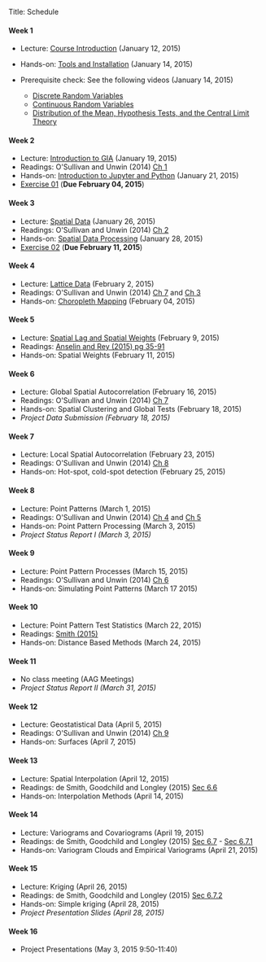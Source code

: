 Title: Schedule


#### Week 1 

* Lecture: [Course Introduction]({filename}00_syllabus.md) (January 12, 2015)
* Hands-on: [Tools and Installation](|filename|tools.md) (January 14, 2015)
* Prerequisite check: See the following videos (January 14, 2015)

	* [Discrete Random Variables][DRV]
	* [Continuous Random Variables][CRV]
	* [Distribution of the Mean, Hypothesis Tests, and the Central Limit Theory][CLT]

[DRV]: https://www.youtube.com/watch?v=nW3_UWeSCrs&feature=youtu.be
[CRV]: http://youtu.be/fT-z6HGrGzE     
[CLT]: http://youtu.be/OaD_bN3eg8o

#### Week 2

* Lecture: [Introduction to GIA]({filename}/pdfs/01_giaIntro.pdf) (January 19, 2015)
* Readings: O'Sullivan and Unwin (2014) [Ch 1][ou1] 
* Hands-on: [Introduction to Jupyter and Python](http://nbviewer.ipython.org/github/sjsrey/giasp16/blob/master/content/pages/notebooks/00_notebook_intro.ipynb) (January 21, 2015)
* [Exercise 01]({filename}/exercises/e01.md) (**Due February 04, 2015**)

#### Week 3

* Lecture: [Spatial Data]({filename}/pdfs/02_data.pdf)   (January 26, 2015)
* Readings:  O'Sullivan and Unwin (2014) [Ch 2][ou2]
* Hands-on: [Spatial Data Processing](http://nbviewer.ipython.org/github/sjsrey/giasp16/blob/master/content/pages/notebooks/01_spatial_data_processing.ipynb) (January 28, 2015)
* [Exercise 02]({filename}/exercises/e02.md) (**Due February 11, 2015**)


#### Week 4

* Lecture: [Lattice Data]({filename}/pdfs/03_lattice.pdf) (February 2, 2015)
* Readings:  O'Sullivan and Unwin (2014) [Ch 7][ou7] and [Ch 3][ou3]
* Hands-on: [Choropleth Mapping](http://nbviewer.ipython.org/github/sjsrey/giasp16/blob/master/content/pages/notebooks/03_choropleth_mapping.ipynb) (February 04, 2015)

#### Week 5

* Lecture: [Spatial Lag and Spatial Weights]({filename}/pdfs/04_weights.pdf)  (February 9, 2015)
* Readings: [Anselin and Rey (2015) pg 35-91]({filename}/pdfs/anselin_rey_weights.pdf)
* Hands-on:  Spatial Weights (February 11, 2015)

#### Week 6 

* Lecture: Global Spatial Autocorrelation   (February 16, 2015)
* Readings:  O'Sullivan and Unwin (2014) [Ch 7][ou7]
* Hands-on:  Spatial Clustering and Global Tests (February 18, 2015)
* *Project Data Submission (February 18, 2015)*

#### Week 7 

* Lecture: Local  Spatial Autocorrelation   (February 23, 2015)
* Readings:  O'Sullivan and Unwin (2014) [Ch 8][ou8]
* Hands-on:  Hot-spot, cold-spot detection  (February 25, 2015)


#### Week 8

* Lecture: Point Patterns (March 1, 2015)
* Readings:  O'Sullivan and Unwin (2014) [Ch 4][ou4]  and [Ch 5][ou5]
* Hands-on: Point Pattern Processing (March 3, 2015)
* *Project Status Report I (March 3, 2015)*

#### Week 9

* Lecture: Point Pattern Processes (March 15, 2015)
* Readings:  O'Sullivan and Unwin (2014) [Ch 6][ou6] 
* Hands-on: Simulating Point Patterns (March 17 2015)


#### Week 10 

* Lecture: Point Pattern Test Statistics (March 22, 2015)
* Readings: [Smith (2015)][smith_k]
* Hands-on: Distance Based Methods (March 24, 2015)

#### Week 11 
* No class meeting (AAG Meetings)
* *Project Status Report II (March 31, 2015)*

#### Week 12 

* Lecture: Geostatistical Data   (April 5, 2015)
* Readings:  O'Sullivan and Unwin (2014) [Ch 9][ou9]
* Hands-on:  Surfaces  (April 7, 2015)

#### Week 13

* Lecture: Spatial Interpolation   (April 12, 2015)
* Readings: de Smith, Goodchild and Longley (2015) [Sec 6.6][desmith6.6]
* Hands-on:  Interpolation Methods  (April 14, 2015)

#### Week 14

* Lecture: Variograms and Covariograms (April 19, 2015)
* Readings: de Smith, Goodchild and Longley (2015) [Sec 6.7][desmith6.7] - [Sec 6.7.1][desmith6.7.1]
* Hands-on: Variogram Clouds and Empirical Variograms (April 21, 2015)

#### Week 15

* Lecture: Kriging (April 26, 2015)
* Readings: de Smith, Goodchild and Longley (2015) [Sec 6.7.2][desmith6.7.2]
* Hands-on: Simple kriging (April 28, 2015)
* *Project Presentation Slides (April 28, 2015)*

#### Week 16

* Project Presentations (May 3, 2015 9:50-11:40)



[desmith6.6]: http://www.spatialanalysisonline.com/HTML/deterministic_interpolation_me.htm
[desmith6.7]: http://www.spatialanalysisonline.com/HTML/geostatistical_interpolation_m.htm
[desmith6.7.1]: http://www.spatialanalysisonline.com/HTML/core_concepts.htm
[desmith6.7.2]: http://www.spatialanalysisonline.com/HTML/kriging_interpolation.htm
[ou1]: http://site.ebrary.com.ezproxy1.lib.asu.edu/lib/asulib/reader.action?docID=10905778&ppg=25
[ou2]: http://site.ebrary.com.ezproxy1.lib.asu.edu/lib/asulib/reader.action?docID=10905778&ppg=57
[ou3]: http://site.ebrary.com.ezproxy1.lib.asu.edu/lib/asulib/reader.action?docID=10905778&ppg=79
[ou4]: http://site.ebrary.com.ezproxy1.lib.asu.edu/lib/asulib/reader.action?docID=10905778&ppg=117
[ou5]: http://site.ebrary.com.ezproxy1.lib.asu.edu/lib/asulib/reader.action?docID=10905778&ppg=145
[ou6]: http://site.ebrary.com.ezproxy1.lib.asu.edu/lib/asulib/reader.action?docID=10905778&ppg=181
[ou7]: http://site.ebrary.com.ezproxy1.lib.asu.edu/lib/asulib/reader.action?docID=10905778&ppg=211
[ou8]: http://site.ebrary.com.ezproxy1.lib.asu.edu/lib/asulib/reader.action?docID=10905778&ppg=239
[ou9]: http://site.ebrary.com.ezproxy1.lib.asu.edu/lib/asulib/reader.action?docID=10905778&ppg=263
[smith_k]: http://www.seas.upenn.edu/%7Eese502/NOTEBOOK/Part_I/4_K_Functions.pdf

